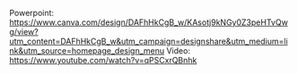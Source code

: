 Powerpoint: https://www.canva.com/design/DAFhHkCgB_w/KAsotj9kNGy0Z3peHTvQwg/view?utm_content=DAFhHkCgB_w&utm_campaign=designshare&utm_medium=link&utm_source=homepage_design_menu
Video: https://www.youtube.com/watch?v=qPSCxrQBnhk
